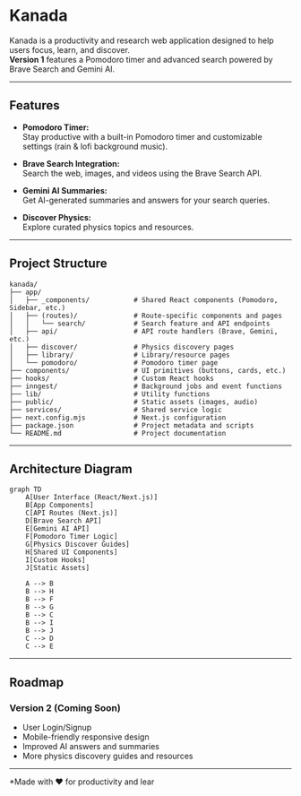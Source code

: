 # Kanada

Kanada is a productivity and research web application designed to help users focus, learn, and discover.  
**Version 1** features a Pomodoro timer and advanced search powered by Brave Search and Gemini AI.

---

## Features

- **Pomodoro Timer:**  
  Stay productive with a built-in Pomodoro timer and customizable settings (rain & lofi background music).

- **Brave Search Integration:**  
  Search the web, images, and videos using the Brave Search API.

- **Gemini AI Summaries:**  
  Get AI-generated summaries and answers for your search queries.

- **Discover Physics:**  
  Explore curated physics topics and resources.

---

## Project Structure

```
kanada/
├── app/
│   ├── _components/           # Shared React components (Pomodoro, Sidebar, etc.)
│   ├── (routes)/              # Route-specific components and pages
│   │   └── search/            # Search feature and API endpoints
│   ├── api/                   # API route handlers (Brave, Gemini, etc.)
│   ├── discover/              # Physics discovery pages
│   ├── library/               # Library/resource pages
│   └── pomodoro/              # Pomodoro timer page
├── components/                # UI primitives (buttons, cards, etc.)
├── hooks/                     # Custom React hooks
├── inngest/                   # Background jobs and event functions
├── lib/                       # Utility functions
├── public/                    # Static assets (images, audio)
├── services/                  # Shared service logic
├── next.config.mjs            # Next.js configuration
├── package.json               # Project metadata and scripts
└── README.md                  # Project documentation
```

---

## Architecture Diagram

```mermaid
graph TD
    A[User Interface (React/Next.js)]
    B[App Components]
    C[API Routes (Next.js)]
    D[Brave Search API]
    E[Gemini AI API]
    F[Pomodoro Timer Logic]
    G[Physics Discover Guides]
    H[Shared UI Components]
    I[Custom Hooks]
    J[Static Assets]

    A --> B
    B --> H
    B --> F
    B --> G
    B --> C
    B --> I
    B --> J
    C --> D
    C --> E
```

---

## Roadmap

### Version 2 (Coming Soon)
- User Login/Signup
- Mobile-friendly responsive design
- Improved AI answers and summaries
- More physics discovery guides and resources

---


*Made with ❤️ for productivity and  lear